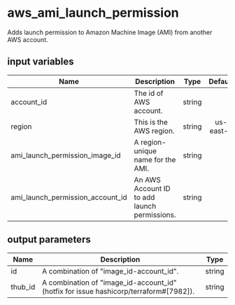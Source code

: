 # aws_ami_launch_permission

Adds launch permission to Amazon Machine Image (AMI) from another AWS account.

## input variables

| Name | Description | Type | Default | Required |
|------|-------------|:----:|:-----:|:-----:|
|account_id|The id of AWS account.|string||Yes|
|region|This is the AWS region.|string|us-east-1|Yes|
|ami_launch_permission_image_id|A region-unique name for the AMI.|string||Yes|
|ami_launch_permission_account_id|An AWS Account ID to add launch permissions.|string||Yes|

## output parameters

| Name | Description | Type |
|------|-------------|:----:|
|id|A combination of "image_id-account_id".|string|
|thub_id|A combination of "image_id-account_id" (hotfix for issue hashicorp/terraform#[7982]).|string|
